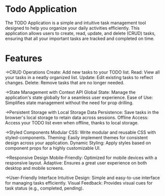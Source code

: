# Todo Application

The TODO Application is a simple and intuitive task management tool designed to help you organize your daily activities efficiently. This application allows users to create, read, update, and delete (CRUD) tasks, ensuring that all your important tasks are tracked and completed on time.

# Features



->CRUD Operations
Create: Add new tasks to your TODO list.
Read: View all your tasks in a neatly organized list.
Update: Edit existing tasks to reflect changes.
Delete: Remove tasks that are no longer needed.

->State Management with Context API
Global State: Manage the application's state globally for a seamless user experience.
Ease of Use: Simplifies state management without the need for prop drilling.

->Persistent Storage with Local Storage
Data Persistence: Save tasks in the browser's local storage to retain data across sessions.
Offline Access: Access your TODO list even when offline, thanks to local storage.

->Styled Components
Modular CSS: Write modular and reusable CSS with styled-components.
Theming: Easily implement themes for consistent design across your application.
Dynamic Styling: Apply styles based on component props for a highly customizable UI.

->Responsive Design
Mobile-Friendly: Optimized for mobile devices with a responsive layout.
Adaptive: Ensures a great user experience on both desktop and mobile screens.

->User-Friendly Interface
Intuitive Design: Simple and easy-to-use interface for managing tasks efficiently.
Visual Feedback: Provides visual cues for task status (e.g., completed, pending).
